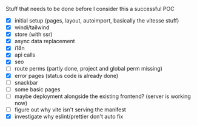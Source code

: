 Stuff that needs to be done before I consider this a successful POC

- [x] initial setup (pages, layout, autoimport, basically the vitesse stuff)
- [x] windi/tailwind
- [x] store (with ssr)
- [x] async data replacement
- [x] i18n
- [x] api calls
- [x] seo
- [ ] route perms (partly done, project and global perm missing)
- [x] error pages (status code is already done)
- [ ] snackbar
- [ ] some basic pages
- [ ] maybe deployment alongside the existing frontend? (server is working now)
- [ ] figure out why vite isn't serving the manifest
- [x] investigate why eslint/prettier don't auto fix
